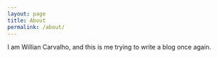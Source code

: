 ```yaml
---
layout: page
title: About
permalink: /about/
---
```


I am Willian Carvalho, and this is me trying to write a blog once again.
